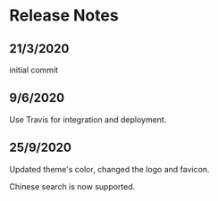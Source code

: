# Release Notes

## 21/3/2020

initial commit

## 9/6/2020

Use Travis for integration and deployment.

## 25/9/2020

Updated theme's color, changed the logo and favicon.

Chinese search is now supported.